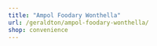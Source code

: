 ```yaml
---
title: "Ampol Foodary Wonthella"
url: /geraldton/ampol-foodary-wonthella/
shop: convenience
---
```

